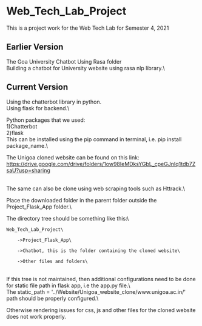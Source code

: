 # Web_Tech_Lab_Project
This is a project work for the Web Tech Lab for Semester 4, 2021

## Earlier Version
The Goa University Chatbot Using Rasa folder\
Building a chatbot for University website using rasa nlp library.\

## Current Version
Using the chatterbot library in python.\
Using flask for backend.\

Python packages that we used:\
1)Chatterbot\
2)flask\
This can be installed using the pip command in terminal, i.e. pip install package_name.\

The Unigoa cloned website can be found on this link:\
https://drive.google.com/drive/folders/1ow98IeMDksYGbL_cpeGJnIq1tdb7ZsaU?usp=sharing

<br/>
The same can also be clone using web scraping tools such as Httrack.\

Place the downloaded folder in the parent folder outside the Project_Flask_App folder.\

The directory tree should be something like this:\
	
	Web_Tech_Lab_Project\
		
		->Project_Flask_App\
		
		->Chatbot, this is the folder containing the cloned website\
		
		->Other files and folders\

<br/>
If this tree is not maintained, then additional configurations need to be done for static file path in flask app, i.e the app.py file.\

<br/>
The static_path = '../Website/Unigoa_website_clone/www.unigoa.ac.in/' path should be properly configured.\

Otherwise rendering issues for css, js and other files for the cloned website does not work properly.

